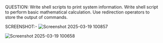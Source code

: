QUESTION:
Write shell scripts to print system information.
Write shell script to perform basic mathematical calculation.
Use redirection operators to store the output of commands.

SCREENSHOT:-
![Screenshot 2025-03-19 100857](https://github.com/user-attachments/assets/6f3b2edb-2cdb-45a5-b4e2-5aed2e0ecbce)

![Screenshot 2025-03-19 100658](https://github.com/user-attachments/assets/7e5fe909-2bcd-4a99-99e4-d30a4fe008fe)

